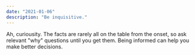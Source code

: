 ```yaml
---
date: "2021-01-06"
description: "Be inquisitive."
---
```


Ah, curiousity. The facts are rarely all on the table from the onset, so ask relevant "why" questions until you get them. Being informed can help you make better decisions.

